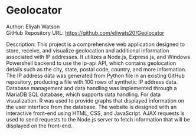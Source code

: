 # Geolocator

Author: Eliyah Watson \
GitHub Repository URL: https://github.com/eliwats20/Geolocator

Description: This project is a comprehensive web application designed to store, receive, and visualize geolocation and additional information associated with IP addresses. It utilizes a Node.js, Express.js, and Windows Powershell backend to use the ip-api API, which contains geolocation details such as the city, state, postal code, country, and more information. The IP address data was generated from Python file in an existing GitHub repository, producing a file with 100 rows of synthetic IP address data. Database management and data handling was implemented through a MariaDB SQL database, which supports data handling. For data visualization. R was used to provide graphs that displayed information on the user interface from the database. The website is designed with an interactive front-end using HTML, CSS, and JavaScript. AJAX requests is used to send requests to the Node.js server to fetch information that will be displayed on the front-end.
